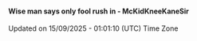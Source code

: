 #### Wise man says only fool rush in - McKidKneeKaneSir
Updated on 15/09/2025 - 01:01:10 (UTC) Time Zone
